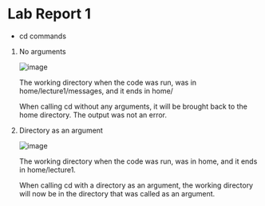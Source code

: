# Lab Report 1	

* cd commands

1. No arguments

   ![image](https://github.com/Omeggos/cse15l-lab-reports/assets/105466539/5da483c8-d892-447a-9277-ac505461b4f1)
   
   The working directory when the code was run, was in home/lecture1/messages, and it ends in home/
   
   When calling cd without any arguments, it will be brought back to the home directory. The output was not an error.

3. Directory as an argument

   ![image](https://github.com/Omeggos/cse15l-lab-reports/assets/105466539/92b17b8f-b80c-4106-95ee-73f82fa60428)
   
   The working directory when the code was run, was in home, and it ends in home/lecture1.
   
   When calling cd with a directory as an argument, the working directory will now be in the directory that was called as an argument.  

